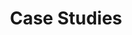 ---
title: Case Studies
layout: page
sections:
- template: content
  content: |
    We’ve worked with a wide range of clients both within the public and private sectors.
    Find out more about what we’ve done below.
- template: listing
  source: projects
  columns: 3
  coloured: yes
  numbered: no
  image_mode: cover
---